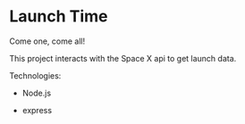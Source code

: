 # Launch Time

Come one, come all!

This project interacts with the Space X api to get launch data.

Technologies:

- Node.js

- express
